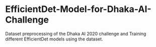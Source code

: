 # EfficientDet-Model-for-Dhaka-AI-Challenge
Dataset preprocessing of the Dhaka AI 2020 challenge and Training different EfficientDet models using the dataset.
